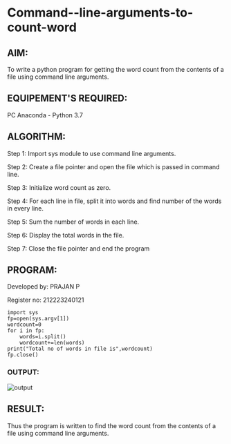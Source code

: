 # Command--line-arguments-to-count-word
## AIM:
To write a python program for getting the word count from the contents of a file using command line arguments.
## EQUIPEMENT'S REQUIRED: 
PC
Anaconda - Python 3.7
## ALGORITHM: 
Step 1:
Import sys module to use command line arguments.

Step 2:
Create a file pointer and open the file which is passed in command line.

Step 3:
Initialize word count as zero.

Step 4:
For each line in file, split it into words and find number of the words in every line.

Step 5:
Sum the number of words in each line.

Step 6:
Display the total words in the file.

Step 7:
Close the file pointer and end the program
## PROGRAM:
Developed by: PRAJAN P

Register no: 212223240121
```
import sys
fp=open(sys.argv[1])
wordcount=0
for i in fp:
    words=i.split()    
    wordcount+=len(words)
print("Total no of words in file is",wordcount)
fp.close()
```
### OUTPUT:
![output](https://github.com/PRAJAN-23013995/Command--line-arguments-to-count-word/assets/150313345/54b7b7c5-8d5d-4b37-a2dc-9315eb083861)

## RESULT:
Thus the program is written to find the word count from the contents of a file using command line arguments.
